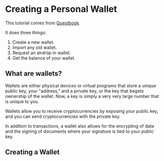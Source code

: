 # Creating a Personal Wallet

This tutorial comes from [Questbook](https://openquest.xyz/quest/create_personal_wallet).

It does three things:

1. Create a new wallet.
2. Import any old wallet.
3. Request an airdrop in wallet.
4. Get the balance of your wallet.

## What are wallets?

Wallets are either physical devices or virtual programs that store a unique public key, your "address," and a private key, or the key that begets ownership of the wallet. Now, a key is simply a very very large number that is unique to you. 

Wallets allow you to receive cryptocurrencies by exposing your public key, and you can send cryptocurrencies with the private key.  

In addition to transactions, a wallet also allows for the encrypting of data and the signing of documents where your signature is tied to your public key.

## Creating a Wallet


